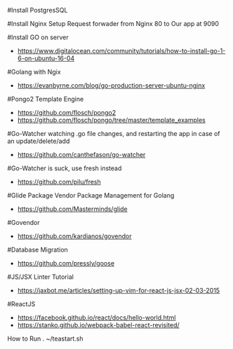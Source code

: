 #Install PostgresSQL

#Install Nginx
Setup Request forwader from Nginx 80 to Our app at 9090
 
#Install GO on server
- https://www.digitalocean.com/community/tutorials/how-to-install-go-1-6-on-ubuntu-16-04

#Golang with Ngix
- https://evanbyrne.com/blog/go-production-server-ubuntu-nginx

#Pongo2 Template Engine
- https://github.com/flosch/pongo2
- https://github.com/flosch/pongo/tree/master/template_examples

#Go-Watcher watching .go file changes, and restarting the app in case of an update/delete/add
- https://github.com/canthefason/go-watcher

#Go-Watcher is suck, use fresh instead
- https://github.com/pilu/fresh

#Glide Package Vendor Package Management for Golang
- https://github.com/Masterminds/glide

#Govendor
- https://github.com/kardianos/govendor

#Database Migration
- https://github.com/pressly/goose

#JS/JSX Linter Tutorial
- https://jaxbot.me/articles/setting-up-vim-for-react-js-jsx-02-03-2015


#ReactJS
- https://facebook.github.io/react/docs/hello-world.html
- https://stanko.github.io/webpack-babel-react-revisited/

How to Run
. ~/teastart.sh

